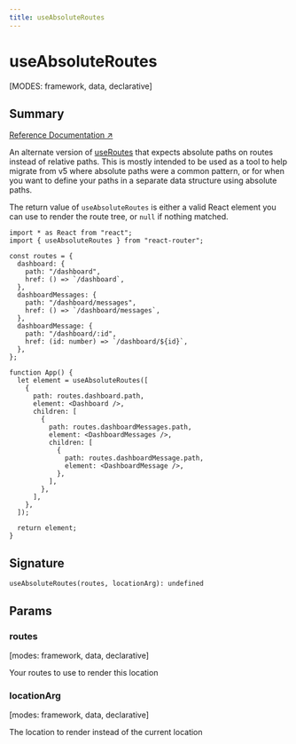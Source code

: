 ```yaml
---
title: useAbsoluteRoutes
---
```


# useAbsoluteRoutes

[MODES: framework, data, declarative]

## Summary

[Reference Documentation ↗](https://api.reactrouter.com/v7/functions/react_router.useAbsoluteRoutes.html)

An alternate version of [useRoutes](./useRoutes) that expects absolute paths on routes instead of relative paths. This is mostly intended to be used as a tool to help migrate from v5 where absolute paths were a common pattern, or for when you want to define your paths in a separate data structure using absolute paths.

The return value of `useAbsoluteRoutes` is either a valid React element you can use to render the route tree, or `null` if nothing matched.

```tsx
import * as React from "react";
import { useAbsoluteRoutes } from "react-router";

const routes = {
  dashboard: {
    path: "/dashboard",
    href: () => `/dashboard`,
  },
  dashboardMessages: {
    path: "/dashboard/messages",
    href: () => `/dashboard/messages`,
  },
  dashboardMessage: {
    path: "/dashboard/:id",
    href: (id: number) => `/dashboard/${id}`,
  },
};

function App() {
  let element = useAbsoluteRoutes([
    {
      path: routes.dashboard.path,
      element: <Dashboard />,
      children: [
        {
          path: routes.dashboardMessages.path,
          element: <DashboardMessages />,
          children: [
            {
              path: routes.dashboardMessage.path,
              element: <DashboardMessage />,
            },
          ],
        },
      ],
    },
  ]);

  return element;
}
```

## Signature

```tsx
useAbsoluteRoutes(routes, locationArg): undefined
```

## Params

### routes

[modes: framework, data, declarative]

Your routes to use to render this location

### locationArg

[modes: framework, data, declarative]

The location to render instead of the current location
